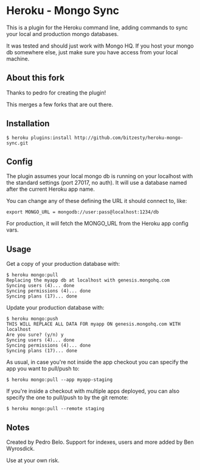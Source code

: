 # Heroku - Mongo Sync

This is a plugin for the Heroku command line, adding commands to sync your
local and production mongo databases.

It was tested and should just work with Mongo HQ. If you host your mongo db
somewhere else, just make sure you have access from your local machine.

## About this fork

Thanks to pedro for creating the plugin!

This merges a few forks that are out there.

## Installation

    $ heroku plugins:install http://github.com/bitzesty/heroku-mongo-sync.git

## Config

The plugin assumes your local mongo db is running on your localhost with the
standard settings (port 27017, no auth). It will use a database named after
the current Heroku app name.

You can change any of these defining the URL it should connect to, like:

    export MONGO_URL = mongodb://user:pass@localhost:1234/db

For production, it will fetch the MONGO_URL from the Heroku app config vars.

## Usage

Get a copy of your production database with:

    $ heroku mongo:pull
    Replacing the myapp db at localhost with genesis.mongohq.com
    Syncing users (4)... done
    Syncing permissions (4)... done
    Syncing plans (17)... done

Update your production database with:

    $ heroku mongo:push
    THIS WILL REPLACE ALL DATA FOR myapp ON genesis.mongohq.com WITH localhost
    Are you sure? (y/n) y
    Syncing users (4)... done
    Syncing permissions (4)... done
    Syncing plans (17)... done

As usual, in case you're not inside the app checkout you can specify the app
you want to pull/push to:

    $ heroku mongo:pull --app myapp-staging

If you're inside a checkout with multiple apps deployed, you can also specify
the one to pull/push to by the git remote:

    $ heroku mongo:pull --remote staging


## Notes

Created by Pedro Belo. 
Support for indexes, users and more added by Ben Wyrosdick.

Use at your own risk.
